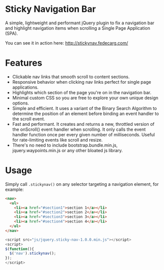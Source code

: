 # Sticky Navigation Bar
A simple, lightweight and performant jQuery plugin to fix a navigation bar and highlight navigation items when scrolling a Single Page Application (SPA).

You can see it in action here: http://stickynav.fedecarg.com/

# Features

* Clickable nav links that smooth scroll to content sections.
* Responsive behavior when clicking nav links perfect for single page applications.
* Highlights which section of the page you're on in the navigation bar.
* Minimal custom CSS so you are free to explore your own unique design options.
* Simple and efficient. It uses a variant of the Binary Search Algorithm to determine the position of an element before binding an event handler to the scroll event.
* Fast and performant. It creates and returns a new, throttled version of the onScroll() event handler when scrolling. It only calls the event handler function once per every given number of milliseconds. Useful for rate-limiting events like scroll and resize.
* There's no need to include bootstrap.bundle.min.js, jquery.waypoints.min.js or any other bloated js library.

# Usage
Simply call `.stickynav()` on any selector targeting a navigation element, for example:

```html
<nav>
  <ul>
    <li><a href="#section1">section 1</a></li>
    <li><a href="#section2">section 2</a></li>
    <li><a href="#section3">section 3</a></li>
    <li><a href="#section4">section 4</a></li>
  </ul>
</nav>
```

```javascript
<script src="js/jquery.sticky-nav-1.0.0.min.js"></script>
<script>
$(function(){
  $('nav').stickynav();
});
</script>
```
